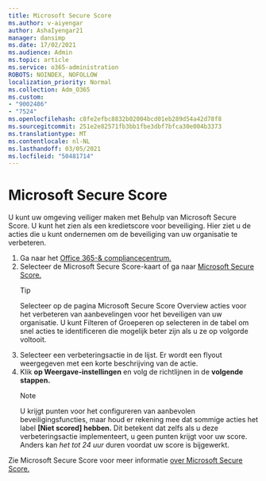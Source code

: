 ```yaml
---
title: Microsoft Secure Score
ms.author: v-aiyengar
author: AshaIyengar21
manager: dansimp
ms.date: 17/02/2021
ms.audience: Admin
ms.topic: article
ms.service: o365-administration
ROBOTS: NOINDEX, NOFOLLOW
localization_priority: Normal
ms.collection: Adm_O365
ms.custom:
- "9002486"
- "7524"
ms.openlocfilehash: c8fe2efbc8832b02004bcd01eb289d54a42d78f8
ms.sourcegitcommit: 251e2e82571fb3bb1fbe3dbf7bfca30e004b3373
ms.translationtype: MT
ms.contentlocale: nl-NL
ms.lasthandoff: 03/05/2021
ms.locfileid: "50481714"
---
```

# <a name="microsoft-secure-score"></a>Microsoft Secure Score

U kunt uw omgeving veiliger maken met Behulp van Microsoft Secure Score. U kunt het zien als een kredietscore voor beveiliging. Hier ziet u de acties die u kunt ondernemen om de beveiliging van uw organisatie te verbeteren.

1. Ga naar het [Office 365-& compliancecentrum.](https://go.microsoft.com/fwlink/p/?linkid=2077143)
1. Selecteer de Microsoft Secure Score-kaart of ga naar [Microsoft Secure Score.](https://go.microsoft.com/fwlink/?linkid=2099589)
    > [!TIP]
    >  Selecteer op de pagina Microsoft Secure Score Overview acties voor het verbeteren van aanbevelingen voor het beveiligen van uw organisatie. U kunt Filteren of Groeperen op selecteren in de tabel om snel acties te identificeren die mogelijk beter zijn als u ze op volgorde voltooit.
1. Selecteer een verbeteringsactie in de lijst. Er wordt een flyout weergegeven met een korte beschrijving van de actie.
1. Klik **op Weergave-instellingen** en volg de richtlijnen in de **volgende stappen.**
    > [!NOTE]
    > U krijgt punten voor het configureren van aanbevolen beveiligingsfuncties, maar houd er rekening mee dat sommige acties het label **[Niet scored] hebben.** Dit betekent dat zelfs als u deze verbeteringsactie implementeert, u geen punten krijgt voor uw score. Anders kan *het tot 24 uur* duren voordat uw score is bijgewerkt.

Zie Microsoft Secure Score voor meer informatie [over Microsoft Secure Score.](https://go.microsoft.com/fwlink/?linkid=2103077)